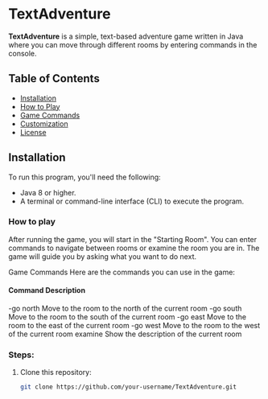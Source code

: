# TextAdventure

**TextAdventure** is a simple, text-based adventure game written in Java where you can move through different rooms by entering commands in the console.

## Table of Contents
- [Installation](#installation)
- [How to Play](#how-to-play)
- [Game Commands](#game-commands)
- [Customization](#customization)
- [License](#license)

## Installation

To run this program, you'll need the following:
- Java 8 or higher.
- A terminal or command-line interface (CLI) to execute the program.
### How to play
After running the game, you will start in the "Starting Room". You can enter commands to navigate between rooms or examine the room you are in. The game will guide you by asking what you want to do next.

Game Commands
Here are the commands you can use in the game:

#### Command	Description
-go north	Move to the room to the north of the current room
-go south	Move to the room to the south of the current room
-go east	Move to the room to the east of the current room
-go west	Move to the room to the west of the current room
examine	Show the description of the current room

### Steps:
1. Clone this repository:
   ```bash
   git clone https://github.com/your-username/TextAdventure.git
